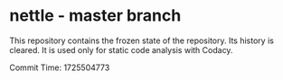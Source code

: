 # nettle - master branch

This repository contains the frozen state of the repository.
Its history is cleared. It is used only for static code
analysis with Codacy.

Commit Time: 1725504773